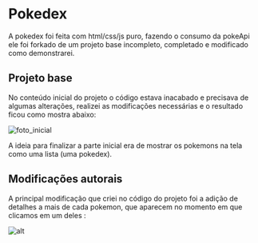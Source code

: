 # Pokedex

A pokedex foi feita com html/css/js puro, fazendo o consumo da pokeApi
ele foi forkado de um projeto base incompleto, completado e modificado como demonstrarei.

## Projeto base

No conteúdo inicial do projeto o código estava inacabado e precisava de algumas alterações, realizei as modificações necessárias e o resultado ficou como mostra abaixo:

![foto_inicial](./JS_Developer_Pokedex_João/pictures/inicial.png)

A ideia para finalizar a parte inicial era de mostrar os pokemons na tela como uma lista (uma pokedex).

## Modificações autorais

A principal modificação que criei no código do projeto foi a adição de
detalhes a mais de cada pokemon, que aparecem no momento em que clicamos em um deles
:

![alt](./JS_Developer_Pokedex_João/pictures/alt_autorais.png)

